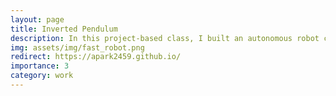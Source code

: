 ```yaml
---
layout: page
title: Inverted Pendulum
description: In this project-based class, I built an autonomous robot car capable of mapping and navigating its surroundings, all from scratch.
img: assets/img/fast_robot.png
redirect: https://apark2459.github.io/
importance: 3
category: work
---
```

